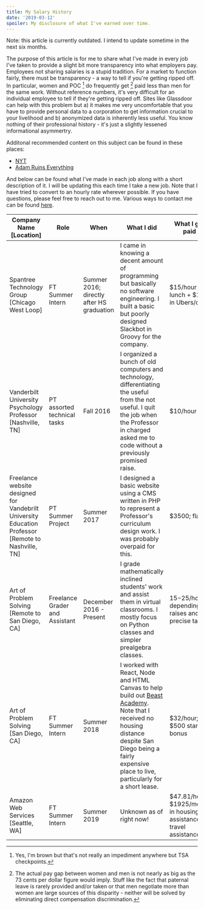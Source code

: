```yaml
---
title: My Salary History
date: '2019-03-12'
spoiler: My disclosure of what I've earned over time.
---
```


Note: this article is currently outdated. I intend to update sometime in the next six months.

The purpose of this article is for me to share what I've made in every job I've taken to provide a slight bit more transparency into what employers pay. Employees not sharing salaries is a stupid tradition. For a market to function fairly, there must be transparency - a way to tell if you're getting ripped off. In particular, women and POC [^1] do frequently get [^2] paid less than men for the same work. Without reference numbers, it's very difficult for an individual employee to tell if they're getting ripped off. Sites like Glassdoor can help with this problem but a) it makes me very uncomfortable that you have to provide personal data to a corporation to get information crucial to your livelihood and b) anonymized data is inherently less useful. You know nothing of their professional history - it's just a slightly lessened informational asymmertry.

Additonal recommended content on this subject can be found in these places:

- [NYT](https://www.nytimes.com/2018/08/31/smarter-living/pay-secrecy-national-labor-rights-act.html)
- [Adam Ruins Everything](https://www.youtube.com/watch?v=7xH7eGFuSYI)

And below can be found what I've made in each job along with a short description of it. I will be updating this each time I take a new job. Note that I have tried to convert to an hourly rate wherever possible. If you have questions, please feel free to reach out to me. Various ways to contact me can be found [here](https://benc.io).

| Company Name [Location] | Role | When | What I did | What I got paid |
| --- | --- | --- | --- | --- |
| Spantree Technology Group [Chicago West Loop] | FT Summer Intern | Summer 2016; directly after HS graduation | I came in knowing a decent amount of programming but basically no software engineering. I built a basic but poorly designed Slackbot in Groovy for the company. | $15/hour + lunch + $12 in Ubers/day |
| Vanderbilt University Psychology Professor [Nashville, TN] | PT assorted technical tasks | Fall 2016 | I organized a bunch of old computers and technology, differentiating the useful from the not useful. I quit the job when the Professor in charged asked me to code without a previously promised raise. | \$10/hour |
| Freelance website designed for Vandebrilt University Education Professor [Remote to Nashville, TN] | PT Summer Project | Summer 2017 | I designed a basic website using a CMS written in PHP to represent a Professor's curriculum design work. I was probably overpaid for this. | \$3500; flat |
| Art of Problem Solving [Remote to San Diego, CA] | Freelance Grader and Assistant | December 2016 - Present | I grade mathematically inclined students' work and assist them in virtual classrooms. I mostly focus on Python classes and simpler prealgebra classes. | $15-$25/hour; depending on raises and precise task. |
| Art of Problem Solving [San Diego, CA] | FT Summer Intern | Summer 2018 | I worked with React, Node and HTML Canvas to help build out [Beast Academy](https://beastacademy.com). Note that I received no housing distance despite San Diego being a fairly expensive place to live, particularly for a short lease. | $32/hour; $500 starting bonus |
| Amazon Web Services [Seattle, WA] | FT Summer Intern | Summer 2019 | Unknown as of right now! | $47.81/hour; $1925/month in housing assistance; travel assistance |

[^1]: Yes, I'm brown but that's not really an impediment anywhere but TSA checkpoints.
[^2]: The actual pay gap between women and men is not nearly as big as the 73 cents per dollar figure would imply. Stuff like the fact that paternal leave is rarely provided and/or taken or that men negotiate more than women are large sources of this disparity - neither will be solved by eliminating direct compensation discrimination.

